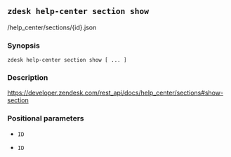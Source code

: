 ## `zdesk help-center section show`

/help_center/sections/{id}.json

### Synopsis

    zdesk help-center section show [ ... ]

### Description

https://developer.zendesk.com/rest_api/docs/help_center/sections#show-section

### Positional parameters

* `ID`

* `ID`

